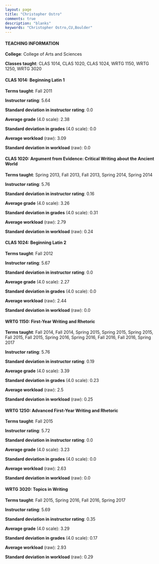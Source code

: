 ```yaml
---
layout: page
title: "Christopher Ostro" 
comments: true
description: "blanks"
keywords: "Christopher Ostro,CU,Boulder"
---
```

<head>
<script src="https://ajax.googleapis.com/ajax/libs/jquery/2.1.3/jquery.min.js"></script>
<script src="https://dl.dropboxusercontent.com/s/pc42nxpaw1ea4o9/highcharts.js?dl=0"></script>
<!-- <script src="../assets/js/highcharts.js"></script> -->
<style type="text/css">@font-face {
	font-family: "Bebas Neue";
	src: url(https://www.filehosting.org/file/details/544349/BebasNeue Regular.otf) format("opentype");
	}
	h1.Bebas { 
		font-family: "Bebas Neue", Verdana, Tahoma;
	}
</style>
</head>
	   
#### TEACHING INFORMATION

**College**: College of Arts and Sciences

**Classes taught**: CLAS 1014, CLAS 1020, CLAS 1024, WRTG 1150, WRTG 1250, WRTG 3020

#### CLAS 1014: Beginning Latin 1

**Terms taught**: Fall 2011

**Instructor rating**: 5.64

**Standard deviation in instructor rating**: 0.0

**Average grade** (4.0 scale): 2.38

**Standard deviation in grades** (4.0 scale): 0.0

**Average workload** (raw): 3.09

**Standard deviation in workload** (raw): 0.0

#### CLAS 1020: Argument from Evidence: Critical Writing about the Ancient World

**Terms taught**: Spring 2013, Fall 2013, Fall 2013, Spring 2014, Spring 2014

**Instructor rating**: 5.76

**Standard deviation in instructor rating**: 0.16

**Average grade** (4.0 scale): 3.26

**Standard deviation in grades** (4.0 scale): 0.31

**Average workload** (raw): 2.79

**Standard deviation in workload** (raw): 0.24

#### CLAS 1024: Beginning Latin 2

**Terms taught**: Fall 2012

**Instructor rating**: 5.67

**Standard deviation in instructor rating**: 0.0

**Average grade** (4.0 scale): 2.27

**Standard deviation in grades** (4.0 scale): 0.0

**Average workload** (raw): 2.44

**Standard deviation in workload** (raw): 0.0

#### WRTG 1150: First-Year Writing and Rhetoric

**Terms taught**: Fall 2014, Fall 2014, Spring 2015, Spring 2015, Spring 2015, Fall 2015, Fall 2015, Spring 2016, Spring 2016, Fall 2016, Fall 2016, Spring 2017

**Instructor rating**: 5.76

**Standard deviation in instructor rating**: 0.19

**Average grade** (4.0 scale): 3.39

**Standard deviation in grades** (4.0 scale): 0.23

**Average workload** (raw): 2.5

**Standard deviation in workload** (raw): 0.25

#### WRTG 1250: Advanced First-Year Writing and Rhetoric

**Terms taught**: Fall 2015

**Instructor rating**: 5.72

**Standard deviation in instructor rating**: 0.0

**Average grade** (4.0 scale): 3.23

**Standard deviation in grades** (4.0 scale): 0.0

**Average workload** (raw): 2.63

**Standard deviation in workload** (raw): 0.0

#### WRTG 3020: Topics in Writing

**Terms taught**: Fall 2015, Spring 2016, Fall 2016, Spring 2017

**Instructor rating**: 5.69

**Standard deviation in instructor rating**: 0.35

**Average grade** (4.0 scale): 3.29

**Standard deviation in grades** (4.0 scale): 0.17

**Average workload** (raw): 2.93

**Standard deviation in workload** (raw): 0.29

